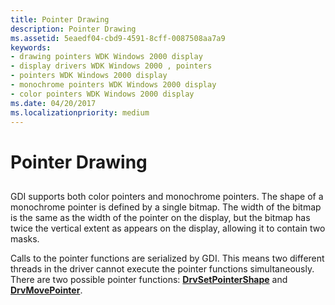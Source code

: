 ```yaml
---
title: Pointer Drawing
description: Pointer Drawing
ms.assetid: 5eaedf04-cbd9-4591-8cff-0087508aa7a9
keywords:
- drawing pointers WDK Windows 2000 display
- display drivers WDK Windows 2000 , pointers
- pointers WDK Windows 2000 display
- monochrome pointers WDK Windows 2000 display
- color pointers WDK Windows 2000 display
ms.date: 04/20/2017
ms.localizationpriority: medium
---
```


# Pointer Drawing


## <span id="ddk_pointer_drawing_gg"></span><span id="DDK_POINTER_DRAWING_GG"></span>


GDI supports both color pointers and monochrome pointers. The shape of a monochrome pointer is defined by a single bitmap. The width of the bitmap is the same as the width of the pointer on the display, but the bitmap has twice the vertical extent as appears on the display, allowing it to contain two masks.

Calls to the pointer functions are serialized by GDI. This means two different threads in the driver cannot execute the pointer functions simultaneously. There are two possible pointer functions: [**DrvSetPointerShape**](/windows/win32/api/winddi/nf-winddi-drvsetpointershape) and [**DrvMovePointer**](/windows/win32/api/winddi/nf-winddi-drvmovepointer).

 

